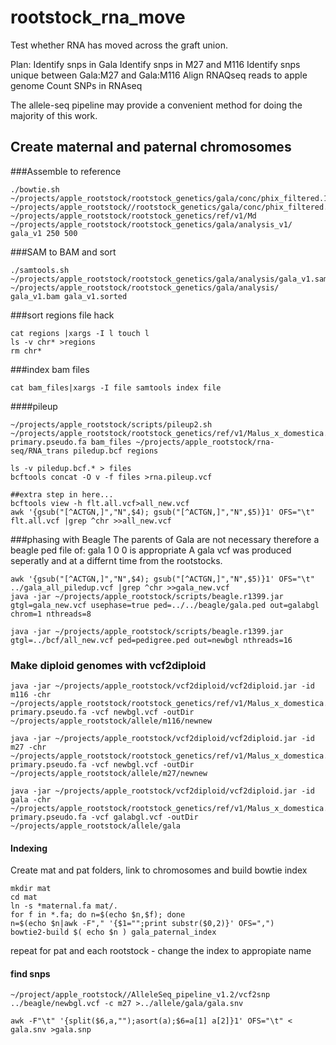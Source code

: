 # rootstock_rna_move

Test whether RNA has moved across the graft union.

Plan:
Identify snps in Gala
Identify snps in M27 and M116 
Identify snps unique between Gala:M27 and Gala:M116
Align RNAQseq reads to apple genome
Count SNPs in RNAseq 

The allele-seq pipeline may provide a convenient method for doing the majority of this work.

## Create maternal and paternal chromosomes 

###Assemble to reference
```shell
./bowtie.sh ~/projects/apple_rootstock/rootstock_genetics/gala/conc/phix_filtered.1  ~/projects/apple_rootstock//rootstock_genetics/gala/conc/phix_filtered.2 ~/projects/apple_rootstock/rootstock_genetics/ref/v1/Md ~/projects/apple_rootstock/rootstock_genetics/gala/analysis_v1/ gala_v1 250 500
```
###SAM to BAM and sort
```shell
./samtools.sh ~/projects/apple_rootstock/rootstock_genetics/gala/analysis/gala_v1.sam ~/projects/apple_rootstock/rootstock_genetics/gala/analysis/ gala_v1.bam gala_v1.sorted
```
###sort regions file hack
```shell
cat regions |xargs -I l touch l
ls -v chr* >regions
rm chr*
```
###index bam files
```shell
cat bam_files|xargs -I file samtools index file
```
####pileup
```shell
~/projects/apple_rootstock/scripts/pileup2.sh ~/projects/apple_rootstock/rootstock_genetics/ref/v1/Malus_x_domestica.v1.0-primary.pseudo.fa bam_files ~/projects/apple_rootstock/rna-seq/RNA_trans piledup.bcf regions

ls -v piledup.bcf.* > files
bcftools concat -O v -f files >rna.pileup.vcf

##extra step in here...
bcftools view -h flt.all.vcf>all_new.vcf
awk '{gsub("[^ACTGN,]","N",$4); gsub("[^ACTGN,]","N",$5)}1' OFS="\t" flt.all.vcf |grep ^chr >>all_new.vcf

```

###phasing with Beagle
The parents of Gala are not necessary therefore a beagle ped file of:
gala 1 0 0 
is appropriate
A gala vcf was produced seperatly and at a differnt time from the rootstocks.
```shell
awk '{gsub("[^ACTGN,]","N",$4); gsub("[^ACTGN,]","N",$5)}1' OFS="\t" ../gala_all_piledup.vcf |grep ^chr >>gala_new.vcf
java -jar ~/projects/apple_rootstock/scripts/beagle.r1399.jar gtgl=gala_new.vcf usephase=true ped=../../beagle/gala.ped out=galabgl chrom=1 nthreads=8

java -jar ~/projects/apple_rootstock/scripts/beagle.r1399.jar gtgl=../bcf/all_new.vcf ped=pedigree.ped out=newbgl nthreads=16

```

### Make diploid genomes with vcf2diploid
```shell
java -jar ~/projects/apple_rootstock/vcf2diploid/vcf2diploid.jar -id m116 -chr ~/projects/apple_rootstock/rootstock_genetics/ref/v1/Malus_x_domestica.v1.0-primary.pseudo.fa -vcf newbgl.vcf -outDir ~/projects/apple_rootstock/allele/m116/newnew

java -jar ~/projects/apple_rootstock/vcf2diploid/vcf2diploid.jar -id m27 -chr ~/projects/apple_rootstock/rootstock_genetics/ref/v1/Malus_x_domestica.v1.0-primary.pseudo.fa -vcf newbgl.vcf -outDir ~/projects/apple_rootstock/allele/m27/newnew

java -jar ~/projects/apple_rootstock/vcf2diploid/vcf2diploid.jar -id gala -chr ~/projects/apple_rootstock/rootstock_genetics/ref/v1/Malus_x_domestica.v1.0-primary.pseudo.fa -vcf galabgl.vcf -outDir ~/projects/apple_rootstock/allele/gala

```

#### Indexing 

Create mat and pat folders, link to chromosomes and build bowtie index
```shell
mkdir mat
cd mat
ln -s *maternal.fa mat/.
for f in *.fa; do n=$(echo $n,$f); done
n=$(echo $n|awk -F"," '{$1="";print substr($0,2)}' OFS=",")
bowtie2-build $( echo $n ) gala_paternal_index
```

repeat for pat and each rootstock - change the index to appropiate name

#### find snps 
```shell
~/project/apple_rootstock//AlleleSeq_pipeline_v1.2/vcf2snp ../beagle/newbgl.vcf -c m27 >../allele/gala/gala.snv

awk -F"\t" '{split($6,a,"");asort(a);$6=a[1] a[2]}1' OFS="\t" < gala.snv >gala.snp
``` 
 
